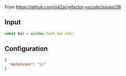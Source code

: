 
From https://github.com/p42ai/refactor-vscode/issues/38

## Input
```javascript input
const baz = window.foo?.bar.baz;
```

## Configuration
```json configuration
{
  "extension": "js"
}
```
